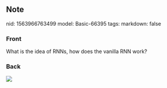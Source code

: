 ## Note
nid: 1563966763499
model: Basic-66395
tags: 
markdown: false

### Front
What is the idea of RNNs, how does the vanilla RNN work?

### Back
<img src="Screenshot%202019-07-24%20at%2013.28.19.png">

